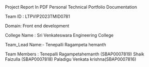 Project Report In PDF 
Personal Technical Portfolio Documentation

Team ID : LTPVIP2023TMID0781

Domain: Front end development

College Name : Sri Venkateswara Engineering College

Team_Lead Name:- Tenepalli Ragampeta hemanth

Team Members : 
Tenepalli Ragampetahemanth (SBAP0007819) 
Shaik Faizulla (SBAP0007818) 
Paladigu Venkata krishna(SBAP0007816)
